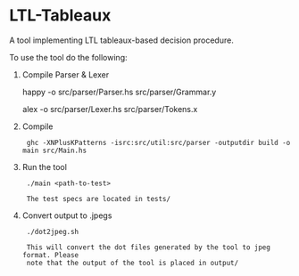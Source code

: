 # LTL-Tableaux
A tool implementing LTL tableaux-based decision procedure.


To use the tool do the following:

1. Compile Parser & Lexer

	 happy -o src/parser/Parser.hs src/parser/Grammar.y

	 alex -o src/parser/Lexer.hs src/parser/Tokens.x 

1. Compile

        ghc -XNPlusKPatterns -isrc:src/util:src/parser -outputdir build -o main src/Main.hs

2. Run the tool    

        ./main <path-to-test>
        
        The test specs are located in tests/
        
3. Convert output to .jpegs

        ./dot2jpeg.sh
        
        This will convert the dot files generated by the tool to jpeg format. Please 
        note that the output of the tool is placed in output/
